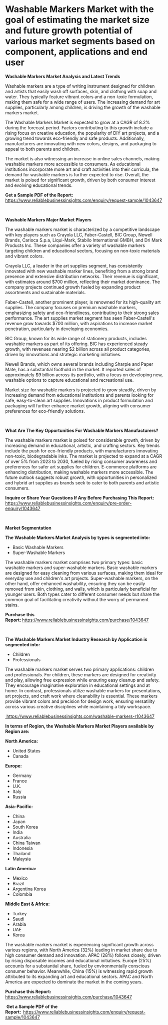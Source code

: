 <p><h1>Washable Markers Market with the goal of estimating the market size and future growth potential of various market segments based on component, applications and end user</h1></p><p><strong>Washable Markers Market Analysis and Latest Trends</strong></p>
<p><p>Washable markers are a type of writing instrument designed for children and artists that easily wash off surfaces, skin, and clothing with soap and water. They typically feature vibrant colors and a non-toxic formulation, making them safe for a wide range of users. The increasing demand for art supplies, particularly among children, is driving the growth of the washable markers market. </p><p>The Washable Markers Market is expected to grow at a CAGR of 8.2% during the forecast period. Factors contributing to this growth include a rising focus on creative education, the popularity of DIY art projects, and a growing trend towards eco-friendly and safe products. Additionally, manufacturers are innovating with new colors, designs, and packaging to appeal to both parents and children. </p><p>The market is also witnessing an increase in online sales channels, making washable markers more accessible to consumers. As educational institutions incorporate more art and craft activities into their curricula, the demand for washable markers is further expected to rise. Overall, the market is poised for significant growth, driven by both consumer interest and evolving educational trends.</p></p>
<p><strong>Get a Sample PDF of the Report:&nbsp;</strong> <a href="https://www.reliablebusinessinsights.com/enquiry/request-sample/1043647?utm_campaign=2875&utm_medium=2&utm_source=Github&utm_content=ia&utm_term=16042025&utm_id=washable-markers">https://www.reliablebusinessinsights.com/enquiry/request-sample/1043647</a></p>
<p>&nbsp;</p>
<p><strong>Washable Markers Major Market Players</strong></p>
<p><p>The washable markers market is characterized by a competitive landscape with key players such as Crayola LLC, Faber-Castell, BIC Group, Newell Brands, Carioca S.p.a, Liqui-Mark, Stabilo International GMBH, and Dri Mark Products Inc. These companies offer a variety of washable markers targeting children and educational sectors, focusing on non-toxic materials and vibrant colors.</p><p>Crayola LLC, a leader in the art supplies segment, has consistently innovated with new washable marker lines, benefiting from a strong brand presence and extensive distribution networks. Their revenue is significant, with estimates around $700 million, reflecting their market dominance. The company projects continued growth fueled by expanding product assortments and sustainable materials.</p><p>Faber-Castell, another prominent player, is renowned for its high-quality art supplies. The company focuses on premium washable markers, emphasizing safety and eco-friendliness, contributing to their strong sales performance. The art supplies market segment has seen Faber-Castell's revenue grow towards $700 million, with aspirations to increase market penetration, particularly in developing economies.</p><p>BIC Group, known for its wide range of stationery products, includes washable markers as part of its offering. BIC has experienced steady growth, with revenues nearing $2 billion across all product categories, driven by innovations and strategic marketing initiatives. </p><p>Newell Brands, which owns several brands including Sharpie and Paper Mate, has a substantial foothold in the market. It reported sales of approximately $9 billion across its portfolio, with a focus on developing new, washable options to capture educational and recreational use.</p><p>Market size for washable markers is projected to grow steadily, driven by increasing demand from educational institutions and parents looking for safe, easy-to-clean art supplies. Innovations in product formulation and packaging will further enhance market growth, aligning with consumer preferences for eco-friendly solutions.</p></p>
<p>&nbsp;</p>
<p><strong>What Are The Key Opportunities For Washable Markers Manufacturers?</strong></p>
<p><p>The washable markers market is poised for considerable growth, driven by increasing demand in educational, artistic, and crafting sectors. Key trends include the push for eco-friendly products, with manufacturers innovating non-toxic, biodegradable inks. The market is projected to expand at a CAGR of over 5% from 2023 to 2030, fueled by rising consumer awareness and preferences for safer art supplies for children. E-commerce platforms are enhancing distribution, making washable markers more accessible. The future outlook suggests robust growth, with opportunities in personalized and hybrid art supplies as brands seek to cater to both parents and artistic consumers.</p></p>
<p><strong>Inquire or Share Your Questions If Any Before Purchasing This Report:</strong> <a href="https://www.reliablebusinessinsights.com/enquiry/pre-order-enquiry/1043647?utm_campaign=2875&utm_medium=2&utm_source=Github&utm_content=ia&utm_term=16042025&utm_id=washable-markers">https://www.reliablebusinessinsights.com/enquiry/pre-order-enquiry/1043647</a></p>
<p>&nbsp;</p>
<p><strong>Market Segmentation</strong></p>
<p><strong>The Washable Markers Market Analysis by types is segmented into:</strong></p>
<p><ul><li>Basic Washable Markers</li><li>Super-Washable Markers</li></ul></p>
<p><p>The washable markers market comprises two primary types: basic washable markers and super-washable markers. Basic washable markers are designed for easy cleaning from various surfaces, making them ideal for everyday use and children's art projects. Super-washable markers, on the other hand, offer enhanced washability, ensuring they can be easily removed from skin, clothing, and walls, which is particularly beneficial for younger users. Both types cater to different consumer needs but share the common goal of facilitating creativity without the worry of permanent stains.</p></p>
<p><strong>Purchase this Report:&nbsp;</strong><a href="https://www.reliablebusinessinsights.com/purchase/1043647?utm_campaign=2875&utm_medium=2&utm_source=Github&utm_content=ia&utm_term=16042025&utm_id=washable-markers">https://www.reliablebusinessinsights.com/purchase/1043647</a></p>
<p>&nbsp;</p>
<p><strong>The Washable Markers Market Industry Research by Application is segmented into:</strong></p>
<p><ul><li>Children</li><li>Professionals</li></ul></p>
<p><p>The washable markers market serves two primary applications: children and professionals. For children, these markers are designed for creativity and play, allowing free expression while ensuring easy cleanup and safety. They encourage imaginative exploration in educational settings and at home. In contrast, professionals utilize washable markers for presentations, art projects, and craft work where cleanability is essential. These markers provide vibrant colors and precision for design work, ensuring versatility across various creative disciplines while maintaining a tidy workspace.</p></p>
<p><a href="https://www.reliablebusinessinsights.com/washable-markers-r1043647?utm_campaign=2875&utm_medium=2&utm_source=Github&utm_content=ia&utm_term=16042025&utm_id=washable-markers">&nbsp;https://www.reliablebusinessinsights.com/washable-markers-r1043647</a></p>
<p><strong>In terms of Region, the Washable Markers Market Players available by Region are:</strong></p>
<p>
    <p> <strong> North America: </strong>
        <ul>
            <li>United States</li>
            <li>Canada</li>
        </ul>
        </p> 
    <p> <strong> Europe: </strong>
        <ul>
            <li>Germany</li>
            <li>France</li>
            <li>U.K.</li>
            <li>Italy</li>
            <li>Russia</li>
        </ul>
        </p> 
    <p> <strong> Asia-Pacific: </strong>
        <ul>
            <li>China</li>
            <li>Japan</li>
            <li>South Korea</li>
            <li>India</li>
            <li>Australia</li>
            <li>China Taiwan</li>
            <li>Indonesia</li>
            <li>Thailand</li>
            <li>Malaysia</li>
        </ul>
        </p> 
    <p> <strong> Latin America: </strong>
        <ul>
            <li>Mexico</li>
            <li>Brazil</li>
            <li>Argentina Korea</li>
            <li>Colombia</li>
        </ul>
        </p> 
    <p> <strong> Middle East & Africa: </strong>
        <ul>
            <li>Turkey</li>
            <li>Saudi</li>
            <li>Arabia</li>
            <li>UAE</li>
            <li>Korea</li>
        </ul>
    </p>
    </p>
<p><p>The washable markers market is experiencing significant growth across various regions, with North America (32%) leading in market share due to high consumer demand and innovation. APAC (28%) follows closely, driven by rising disposable incomes and educational initiatives. Europe (25%) accounts for a substantial share, fueled by environmentally conscious consumer behavior. Meanwhile, China (15%) is witnessing rapid growth attributed to its expanding art and educational sectors. APAC and North America are expected to dominate the market in the coming years.</p></p>
<p><strong>Purchase this Report: </strong><a href="https://www.reliablebusinessinsights.com/purchase/1043647?utm_campaign=2875&utm_medium=2&utm_source=Github&utm_content=ia&utm_term=16042025&utm_id=washable-markers">https://www.reliablebusinessinsights.com/purchase/1043647</a></p>
<p>&nbsp;<strong>Get a Sample PDF of the Report:&nbsp;&nbsp;</strong><a href="https://www.reliablebusinessinsights.com/enquiry/request-sample/1043647?utm_campaign=2875&utm_medium=2&utm_source=Github&utm_content=ia&utm_term=16042025&utm_id=washable-markers">https://www.reliablebusinessinsights.com/enquiry/request-sample/1043647</a></p>
<p><strong></strong></p>
<p><p></p><p></p><p></p></p>